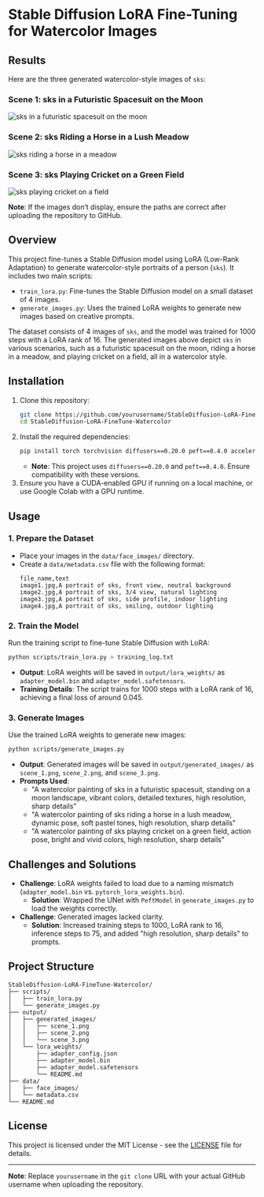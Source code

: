 # Stable Diffusion LoRA Fine-Tuning for Watercolor Images

## Results
Here are the three generated watercolor-style images of `sks`:

### Scene 1: sks in a Futuristic Spacesuit on the Moon
![sks in a futuristic spacesuit on the moon](output/generated_images/scene_1.png)

### Scene 2: sks Riding a Horse in a Lush Meadow
![sks riding a horse in a meadow](output/generated_images/scene_2.png)

### Scene 3: sks Playing Cricket on a Green Field
![sks playing cricket on a field](output/generated_images/scene_3.png)

**Note**: If the images don’t display, ensure the paths are correct after uploading the repository to GitHub.

## Overview
This project fine-tunes a Stable Diffusion model using LoRA (Low-Rank Adaptation) to generate watercolor-style portraits of a person (`sks`). It includes two main scripts:
- `train_lora.py`: Fine-tunes the Stable Diffusion model on a small dataset of 4 images.
- `generate_images.py`: Uses the trained LoRA weights to generate new images based on creative prompts.

The dataset consists of 4 images of `sks`, and the model was trained for 1000 steps with a LoRA rank of 16. The generated images above depict `sks` in various scenarios, such as a futuristic spacesuit on the moon, riding a horse in a meadow, and playing cricket on a field, all in a watercolor style.

## Installation
1. Clone this repository:
   ```bash
   git clone https://github.com/yourusername/StableDiffusion-LoRA-FineTune-Watercolor.git
   cd StableDiffusion-LoRA-FineTune-Watercolor
   ```
2. Install the required dependencies:
   ```bash
   pip install torch torchvision diffusers==0.20.0 peft==0.4.0 accelerate pandas pillow
   ```
   - **Note**: This project uses `diffusers==0.20.0` and `peft==0.4.0`. Ensure compatibility with these versions.
3. Ensure you have a CUDA-enabled GPU if running on a local machine, or use Google Colab with a GPU runtime.

## Usage
### 1. Prepare the Dataset
- Place your images in the `data/face_images/` directory.
- Create a `data/metadata.csv` file with the following format:
  ```
  file_name,text
  image1.jpg,A portrait of sks, front view, neutral background
  image2.jpg,A portrait of sks, 3/4 view, natural lighting
  image3.jpg,A portrait of sks, side profile, indoor lighting
  image4.jpg,A portrait of sks, smiling, outdoor lighting
  ```

### 2. Train the Model
Run the training script to fine-tune Stable Diffusion with LoRA:
```bash
python scripts/train_lora.py > training_log.txt
```
- **Output**: LoRA weights will be saved in `output/lora_weights/` as `adapter_model.bin` and `adapter_model.safetensors`.
- **Training Details**: The script trains for 1000 steps with a LoRA rank of 16, achieving a final loss of around 0.045.

### 3. Generate Images
Use the trained LoRA weights to generate new images:
```bash
python scripts/generate_images.py
```
- **Output**: Generated images will be saved in `output/generated_images/` as `scene_1.png`, `scene_2.png`, and `scene_3.png`.
- **Prompts Used**:
  - "A watercolor painting of sks in a futuristic spacesuit, standing on a moon landscape, vibrant colors, detailed textures, high resolution, sharp details"
  - "A watercolor painting of sks riding a horse in a lush meadow, dynamic pose, soft pastel tones, high resolution, sharp details"
  - "A watercolor painting of sks playing cricket on a green field, action pose, bright and vivid colors, high resolution, sharp details"

## Challenges and Solutions
- **Challenge**: LoRA weights failed to load due to a naming mismatch (`adapter_model.bin` vs. `pytorch_lora_weights.bin`).
  - **Solution**: Wrapped the UNet with `PeftModel` in `generate_images.py` to load the weights correctly.
- **Challenge**: Generated images lacked clarity.
  - **Solution**: Increased training steps to 1000, LoRA rank to 16, inference steps to 75, and added "high resolution, sharp details" to prompts.

## Project Structure
```
StableDiffusion-LoRA-FineTune-Watercolor/
├── scripts/
│   ├── train_lora.py
│   └── generate_images.py
├── output/
│   ├── generated_images/
│   │   ├── scene_1.png
│   │   ├── scene_2.png
│   │   └── scene_3.png
│   └── lora_weights/
│       ├── adapter_config.json
│       ├── adapter_model.bin
│       ├── adapter_model.safetensors
│       └── README.md
├── data/
│   ├── face_images/
│   └── metadata.csv
└── README.md
```

## License
This project is licensed under the MIT License - see the [LICENSE](LICENSE) file for details.

---

**Note**: Replace `yourusername` in the `git clone` URL with your actual GitHub username when uploading the repository.